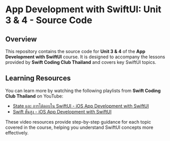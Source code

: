 # App Development with SwiftUI: Unit 3 & 4 - Source Code

## Overview

This repository contains the source code for **Unit 3 & 4** of the **App Development with SwiftUI** course. It is designed to accompany the lessons provided by **Swift Coding Club Thailand** and covers key SwiftUI topics.


## Learning Resources

You can learn more by watching the following playlists from **Swift Coding Club Thailand** on YouTube:


- [State และ การโต้ตอบใน SwiftUI - iOS App Development with SwiftUI](https://www.youtube.com/playlist?list=PLtIctfLI7-d59iwQjVDz1c967jvSCyjSb)
- [Swift ขั้นสูง - iOS App Development with SwiftUI](https://www.youtube.com/playlist?list=PLtIctfLI7-d7PB-uBWMIhCchLPGbAgd62)

These video resources provide step-by-step guidance for each topic covered in the course, helping you understand SwiftUI concepts more effectively.
